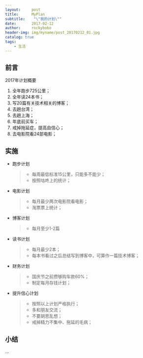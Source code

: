 ```yaml
---
layout:     post
title:      MyPlan
subtitle:    "\"我的计划\""
date:       2017-02-12
author:     rockybobo
header-img: img/myname/post_20170212_01.jpg
catalog: true
tags:
    - 生活
---
```


## 前言

  2017年计划概要

1. 全年跑步725公里；
2. 全年读24本书；
3. 写20篇有关技术相关的博客；
4. 去趟台湾；
5. 去趟上海；
6. 年底前买车；
7. 戒掉拖延症，提高自信心；
8. 去电影院看24部电影；

## 实施

* 跑步计划

  > * 每周最低标准15公里，只能多不能少；
  > * 按照咕咚上的统计；

* 电影计划

  > * 每月最少两次电影院看电影；
  > * 淘票票上统计；

* 博客计划

  > * 每月至少1-2篇

* 读书计划

  > * 每月最少2本；
  > * 每本书看过之后总结写到博客中，可算作一篇技术博客；

* 财务计划

  > * 国庆节之前攒够购车款60%；
  > * 制定每月存钱计划；

* 提升信心计划

  > * 按照以上计划严格执行；
  > * 多和朋友交流；
  > * 不要胡思乱想；
  > * 戒掉精力不集中、拖延的毛病；


## 小结

 ...